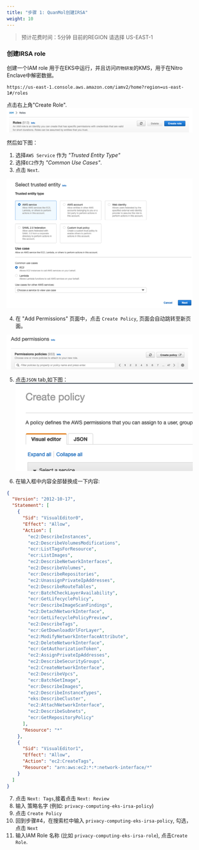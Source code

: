 ```yaml
---
title: "步骤 1: QuanMol创建IRSA"
weight: 10 
---
```


> 预计花费时间：5分钟
> 目前的REGION 请选择 US-EAST-1

### 创建IRSA role

创建一个IAM role 用于在EKS中运行，并且访问`药物研发`的KMS，用于在Nitro Enclave中解密数据。 <br />

```
https://us-east-1.console.aws.amazon.com/iamv2/home?region=us-east-1#/roles
```

点击右上角"Create Role". <br/>
![Create Role](/static/prerequisite-step-1-iam-role.png)

然后如下图： <br/>

1) 选择`AWS Service` 作为 *"Trusted Entity Type"*
2) 选择`EC2`作为 *"Common Use Cases"*.
3) 点击 `Next`.<br/>

![Trusted Entity](/static/prerequisite-step-1-iam-role-2.png)

4) 在 "Add Permissions" 页面中，点击 `Create Policy`, 页面会自动跳转至新页面。<br/>

![Create Policy](/static/workshop-step-1-irsa-1.png)<br/>

5) 点击`JSON` tab,如下图：<br/>
   ![Create Policy](/static/workshop-step-1-irsa-2.png)<br/>

6) 在输入框中内容全部替换成一下内容:<br/>

```json
{
  "Version": "2012-10-17",
  "Statement": [
    {
      "Sid": "VisualEditor0",
      "Effect": "Allow",
      "Action": [
        "ec2:DescribeInstances",
        "ec2:DescribeVolumesModifications",
        "ecr:ListTagsForResource",
        "ecr:ListImages",
        "ec2:DescribeNetworkInterfaces",
        "ec2:DescribeVolumes",
        "ecr:DescribeRepositories",
        "ec2:UnassignPrivateIpAddresses",
        "ec2:DescribeRouteTables",
        "ecr:BatchCheckLayerAvailability",
        "ecr:GetLifecyclePolicy",
        "ecr:DescribeImageScanFindings",
        "ec2:DetachNetworkInterface",
        "ecr:GetLifecyclePolicyPreview",
        "ec2:DescribeTags",
        "ecr:GetDownloadUrlForLayer",
        "ec2:ModifyNetworkInterfaceAttribute",
        "ec2:DeleteNetworkInterface",
        "ecr:GetAuthorizationToken",
        "ec2:AssignPrivateIpAddresses",
        "ec2:DescribeSecurityGroups",
        "ec2:CreateNetworkInterface",
        "ec2:DescribeVpcs",
        "ecr:BatchGetImage",
        "ecr:DescribeImages",
        "ec2:DescribeInstanceTypes",
        "eks:DescribeCluster",
        "ec2:AttachNetworkInterface",
        "ec2:DescribeSubnets",
        "ecr:GetRepositoryPolicy"
      ],
      "Resource": "*"
    },
    {
      "Sid": "VisualEditor1",
      "Effect": "Allow",
      "Action": "ec2:CreateTags",
      "Resource": "arn:aws:ec2:*:*:network-interface/*"
    }
  ]
}
```

7) 点击 `Next: Tags`,接着点击 `Next: Review`
8) 输入 策略名字 (例如: `privacy-computing-eks-irsa-policy`)
9) 点击 `Create Policy`
10) 回到步骤#4，在搜索栏中输入 `privacy-computing-eks-irsa-policy`, 勾选，点击 `Next`
11) 输入IAM Role 名称 (比如 `privacy-computing-eks-irsa-role`), 点击`Create Role`.



